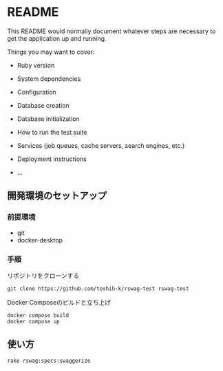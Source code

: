 # README

This README would normally document whatever steps are necessary to get the
application up and running.

Things you may want to cover:

* Ruby version

* System dependencies

* Configuration

* Database creation

* Database initialization

* How to run the test suite

* Services (job queues, cache servers, search engines, etc.)

* Deployment instructions

* ...

## 開発環境のセットアップ

### 前提環境

* git
* docker-desktop

### 手順

リポジトリをクローンする
```
git clone https://github.com/toshih-k/rswag-test rswag-test
```

Docker Composeのビルドと立ち上げ
```
docker compose build
docker compose up
```

## 使い方

```
rake rswag:specs:swaggerize
```
